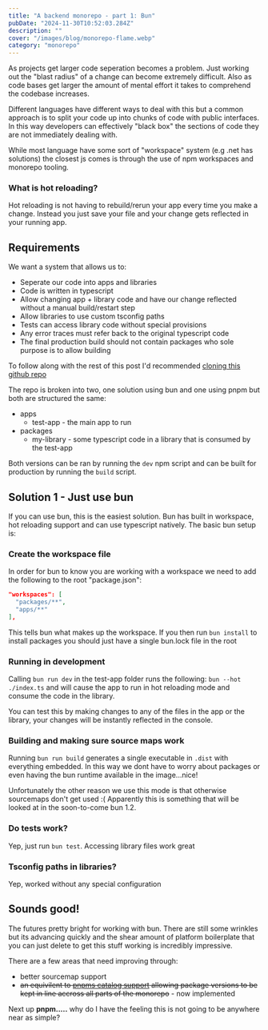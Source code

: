 ```yaml
---
title: "A backend monorepo - part 1: Bun"
pubDate: "2024-11-30T10:52:03.284Z"
description: ""
cover: "/images/blog/monorepo-flame.webp"
category: "monorepo"
---
```


As projects get larger code seperation becomes a problem. Just working out the "blast radius" of a change can become extremely difficult. Also as code bases get larger the amount of mental effort it takes to comprehend the codebase increases.

Different languages have different ways to deal with this but a common approach is to split your code up into chunks of code with public interfaces. In this way developers can effectively "black box" the sections of code they are not immediately dealing with.

While most language have some sort of "workspace" system (e.g .net has solutions) the closest js comes is through the use of npm workspaces and monorepo tooling.

### What is hot reloading?

Hot reloading is not having to rebuild/rerun your app every time you make a change. Instead you just save your file and your change gets reflected in your running app.

## Requirements

We want a system that allows us to:

- Seperate our code into apps and libraries
- Code is written in typescript
- Allow changing app + library code and have our change reflected without a manual build/restart step
- Allow libraries to use custom tsconfig paths
- Tests can access library code without special provisions
- Any error traces must refer back to the original typescript code
- The final production build should not contain packages who sole purpose is to allow building

To follow along with the rest of this post I'd recommended [cloning this github repo](https://github.com/stevejhiggs/node-monorepo)

The repo is broken into two, one solution using bun and one using pnpm but both are structured the same:

- apps
  - test-app - the main app to run
- packages
  - my-library - some typescript code in a library that is consumed by the test-app

Both versions can be ran by running the `dev` npm script and can be built for production by running the `build` script.



## Solution 1 - Just use bun

If you can use bun, this is the easiest solution. Bun has built in workspace, hot reloading support and can use typescript natively. The basic bun setup is:

### Create the workspace file

In order for bun to know you are working with a workspace we need to add the following to the root "package.json":

```json
"workspaces": [
  "packages/**",
  "apps/**"
],
```

This tells bun what makes up the workspace. If you then run `bun install` to install packages you should just have a single bun.lock file in the root

### Running in development

Calling `bun run dev` in the test-app folder runs the following: `bun --hot ./index.ts` and will cause the app to run in hot reloading mode and consume the code in the library.

You can test this by making changes to any of the files in the app or the library, your changes will be instantly reflected in the console.

### Building and making sure source maps work

Running `bun run build` generates a single executable in `.dist` with everything embedded. In this way we dont have to worry about packages or even having the bun runtime available in the image...nice!

Unfortunately the other reason we use this mode is that otherwise sourcemaps don't get used :( Apparently this is something that will be looked at in the soon-to-come bun 1.2.

### Do tests work?

Yep, just run `bun test`. Accessing library files work great

### Tsconfig paths in libraries?

Yep, worked without any special configuration

## Sounds good!

The futures pretty bright for working with bun. There are still some wrinkles but its advancing quickly
and the shear amount of platform boilerplate that you can just delete to get this stuff working is incredibly impressive.

There are a few areas that need improving through:

- better sourcemap support
- ~~an equivilent to [pnpms catalog support](https://github.com/oven-sh/bun/issues/4844) allowing package versions to be kept in line accross all parts of the monorepo~~ - now implemented

Next up **pnpm.....** why do I have the feeling this is not going to be anywhere near as simple?
